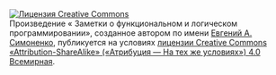 <a rel="license" href="http://creativecommons.org/licenses/by-sa/4.0/">
<img alt="Лицензия Creative Commons" style="border-width:0"
src="https://i.creativecommons.org/l/by-sa/4.0/88x31.png" /></a><br />
Произведение «<span xmlns:dct="http://purl.org/dc/terms/" property="dct:title">
Заметки о функциональном и логическом программировании</span>»,
созданное автором по имени <a xmlns:cc="http://creativecommons.org/ns#"
href="https://github.com/easimonenko/notes-about-flp" property="cc:attributionName"
rel="cc:attributionURL">Евгений А. Симоненко</a>, публикуется на условиях
<a rel="license" href="http://creativecommons.org/licenses/by-sa/4.0/">
лицензии Creative Commons «Attribution-ShareAlike»
(«Атрибуция — На тех же условиях») 4.0 Всемирная</a>.
